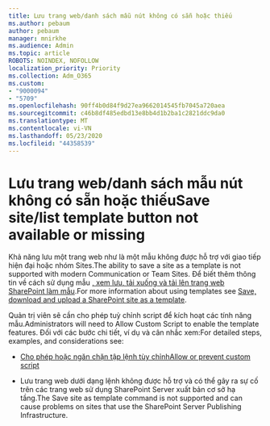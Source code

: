 ```yaml
---
title: Lưu trang web/danh sách mẫu nút không có sẵn hoặc thiếu
ms.author: pebaum
author: pebaum
manager: mnirkhe
ms.audience: Admin
ms.topic: article
ROBOTS: NOINDEX, NOFOLLOW
localization_priority: Priority
ms.collection: Adm_O365
ms.custom:
- "9000094"
- "5709"
ms.openlocfilehash: 90ff4b0d84f9d27ea9662014545fb7045a720aea
ms.sourcegitcommit: c46b8df485edbd13e8bb4d1b2ba1c2821ddc9da0
ms.translationtype: MT
ms.contentlocale: vi-VN
ms.lasthandoff: 05/23/2020
ms.locfileid: "44358539"
---
```

# <a name="save-sitelist-template-button-not-available-or-missing"></a><span data-ttu-id="2e02b-102">Lưu trang web/danh sách mẫu nút không có sẵn hoặc thiếu</span><span class="sxs-lookup"><span data-stu-id="2e02b-102">Save site/list template button not available or missing</span></span>

<span data-ttu-id="2e02b-103">Khả năng lưu một trang web như là một mẫu không được hỗ trợ với giao tiếp hiện đại hoặc nhóm Sites.</span><span class="sxs-lookup"><span data-stu-id="2e02b-103">The ability to save a site as a template is not supported with modern Communication or Team Sites.</span></span> <span data-ttu-id="2e02b-104">Để biết thêm thông tin về cách sử dụng mẫu [, xem lưu, tải xuống và tải lên trang web SharePoint làm mẫu](https://docs.microsoft.com/sharepoint/dev/general-development/save-download-and-upload-a-sharepoint-site-as-a-template).</span><span class="sxs-lookup"><span data-stu-id="2e02b-104">For more information about using templates see [Save, download and upload a SharePoint site as a template](https://docs.microsoft.com/sharepoint/dev/general-development/save-download-and-upload-a-sharepoint-site-as-a-template).</span></span>

<span data-ttu-id="2e02b-105">Quản trị viên sẽ cần cho phép tuỳ chỉnh script để kích hoạt các tính năng mẫu.</span><span class="sxs-lookup"><span data-stu-id="2e02b-105">Administrators will need to Allow Custom Script to enable the template features.</span></span> <span data-ttu-id="2e02b-106">Đối với các bước chi tiết, ví dụ và cân nhắc xem:</span><span class="sxs-lookup"><span data-stu-id="2e02b-106">For detailed steps, examples, and considerations see:</span></span>

- [<span data-ttu-id="2e02b-107">Cho phép hoặc ngăn chặn tập lệnh tùy chỉnh</span><span class="sxs-lookup"><span data-stu-id="2e02b-107">Allow or prevent custom script</span></span>](https://docs.microsoft.com/sharepoint/allow-or-prevent-custom-script)

- <span data-ttu-id="2e02b-108">Lưu trang web dưới dạng lệnh không được hỗ trợ và có thể gây ra sự cố trên các trang web sử dụng SharePoint Server xuất bản cơ sở hạ tầng.</span><span class="sxs-lookup"><span data-stu-id="2e02b-108">The Save site as template command is not supported and can cause problems on sites that use the SharePoint Server Publishing Infrastructure.</span></span>


